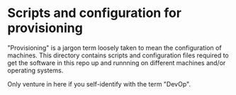 # Scripts and configuration for provisioning

"Provisioning" is a jargon term loosely taken to mean the configuration of
machines. This directory contains scripts and configuration files required to
get the software in this repo up and runnning on different machines and/or
operating systems.

Only venture in here if you self-identify with the term "DevOp".

